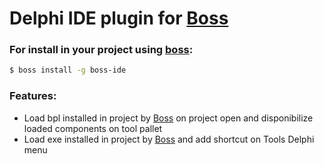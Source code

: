 # Delphi IDE plugin for [Boss](https://github.com/HashLoad/boss)


### For install in your project using [boss](https://github.com/HashLoad/boss):

 ``` sh  
 $ boss install -g boss-ide 
 ```

### Features:
* Load bpl installed in project by [Boss](https://github.com/HashLoad/boss) on project open and disponibilize loaded components on tool pallet
* Load exe installed in project by [Boss](https://github.com/HashLoad/boss) and add shortcut on Tools Delphi menu
